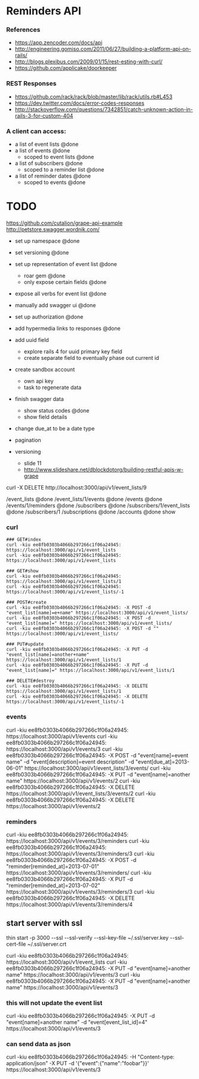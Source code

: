# Reminders API

### References
* https://app.zencoder.com/docs/api
* http://engineering.gomiso.com/2011/06/27/building-a-platform-api-on-rails/
* http://blogs.plexibus.com/2009/01/15/rest-esting-with-curl/
* https://github.com/applicake/doorkeeper

### REST Responses
* https://github.com/rack/rack/blob/master/lib/rack/utils.rb#L453
* https://dev.twitter.com/docs/error-codes-responses
* http://stackoverflow.com/questions/7342851/catch-unknown-action-in-rails-3-for-custom-404

### A client can access:
* a list of event lists @done
* a list of events @done
  * scoped to event lists @done
* a list of subscribers @done
  * scoped to a reminder list @done
* a list of reminder dates @done
  * scoped to events @done

# TODO

https://github.com/cutalion/grape-api-example
http://petstore.swagger.wordnik.com/

* set up namespace @done
* set versioning @done
* set up representation of event list @done
  * roar gem @done
  * only expose certain fields @done
* expose all verbs for event list @done
* manually add swagger ui @done
* set up authorization @done
* add hypermedia links to responses @done
* add uuid field
  * explore rails 4 for uuid primary key field
  * create separate field to eventually phase out current id
* create sandbox account
  * own api key
  * task to regenerate data
* finish swagger data
  * show status codes @done
  * show field details
* change due_at to be a date type

* pagination
* versioning
  * slide 11
  * http://www.slideshare.net/dblockdotorg/building-restful-apis-w-grape

curl -X DELETE http://localhost:3000/api/v1/event_lists/9

/event_lists @done
/event_lists/1/events @done
/events @done
/events/1/reminders @done
/subscribers @done
/subscribers/1/event_lists @done
/subscribers/1
/subscriptions @done
/accounts @done
  show

### curl
```
### GET#index
curl -kiu ee8fb0303b4066b297266c1f06a24945: https://localhost:3000/api/v1/event_lists
curl -kiu ee8fb0303b4066b297266c1f06a24945: https://localhost:3000/api/v1/event_lists

### GET#show
curl -kiu ee8fb0303b4066b297266c1f06a24945: https://localhost:3000/api/v1/event_lists/1
curl -kiu ee8fb0303b4066b297266c1f06a24945: https://localhost:3000/api/v1/event_lists/-1

### POST#create
curl -kiu ee8fb0303b4066b297266c1f06a24945: -X POST -d "event_list[name]=e+name" https://localhost:3000/api/v1/event_lists/
curl -kiu ee8fb0303b4066b297266c1f06a24945: -X POST -d "event_list[name]=" https://localhost:3000/api/v1/event_lists/
curl -kiu ee8fb0303b4066b297266c1f06a24945: -X POST -d "" https://localhost:3000/api/v1/event_lists/

### PUT#update
curl -kiu ee8fb0303b4066b297266c1f06a24945: -X PUT -d "event_list[name]=another+name" https://localhost:3000/api/v1/event_lists/1
curl -kiu ee8fb0303b4066b297266c1f06a24945: -X PUT -d "event_list[name]=" https://localhost:3000/api/v1/event_lists/1

### DELETE#destroy
curl -kiu ee8fb0303b4066b297266c1f06a24945: -X DELETE https://localhost:3000/api/v1/event_lists/1
curl -kiu ee8fb0303b4066b297266c1f06a24945: -X DELETE https://localhost:3000/api/v1/event_lists/-1
```

### events
curl -kiu ee8fb0303b4066b297266c1f06a24945: https://localhost:3000/api/v1/events
curl -kiu ee8fb0303b4066b297266c1f06a24945: https://localhost:3000/api/v1/events/3
curl -kiu ee8fb0303b4066b297266c1f06a24945: -X POST -d "event[name]=event name" -d "event[description]=event description" -d "event[due_at]=2013-06-01" https://localhost:3000/api/v1/event_lists/3/events/
curl -kiu ee8fb0303b4066b297266c1f06a24945: -X PUT -d "event[name]=another name" https://localhost:3000/api/v1/events/2
curl -kiu ee8fb0303b4066b297266c1f06a24945: -X DELETE https://localhost:3000/api/v1/event_lists/3/events/2
curl -kiu ee8fb0303b4066b297266c1f06a24945: -X DELETE https://localhost:3000/api/v1/events/2

### reminders
curl -kiu ee8fb0303b4066b297266c1f06a24945: https://localhost:3000/api/v1/events/3/reminders
curl -kiu ee8fb0303b4066b297266c1f06a24945: https://localhost:3000/api/v1/events/3/reminders/3
curl -kiu ee8fb0303b4066b297266c1f06a24945: -X POST -d "reminder[reminded_at]=2013-07-01" https://localhost:3000/api/v1/events/3/reminders/
curl -kiu ee8fb0303b4066b297266c1f06a24945: -X PUT -d "reminder[reminded_at]=2013-07-02" https://localhost:3000/api/v1/events/3/reminders/3
curl -kiu ee8fb0303b4066b297266c1f06a24945: -X DELETE https://localhost:3000/api/v1/events/3/reminders/4

## start server with ssl
thin start -p 3000 --ssl --ssl-verify --ssl-key-file ~/.ssl/server.key --ssl-cert-file ~/.ssl/server.crt

curl -kiu ee8fb0303b4066b297266c1f06a24945: https://localhost:3000/api/v1/event_lists
curl -kiu ee8fb0303b4066b297266c1f06a24945: -X PUT -d "event[name]=another name" https://localhost:3000/api/v1/events/3
curl -kiu ee8fb0303b4066b297266c1f06a24945: -X PUT -d "event[name]=another name" https://localhost:3000/api/v1/events/3

### this will not update the event list
curl -kiu ee8fb0303b4066b297266c1f06a24945: -X PUT -d "event[name]=another name" -d "event[event_list_id]=4" https://localhost:3000/api/v1/events/3

### can send data as json
curl -kiu ee8fb0303b4066b297266c1f06a24945: -H "Content-type: application/json" -X PUT -d '{"event":{"name":"foobar"}}' https://localhost:3000/api/v1/events/3
